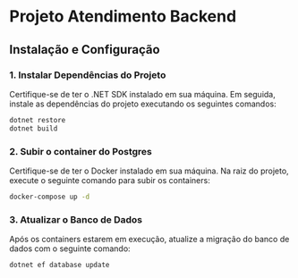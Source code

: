 # Projeto Atendimento Backend

## Instalação e Configuração

### 1. Instalar Dependências do Projeto

Certifique-se de ter o .NET SDK instalado em sua máquina. Em seguida, instale as dependências do projeto executando os seguintes comandos:

```bash
dotnet restore
dotnet build
```

### 2. Subir o container do Postgres

Certifique-se de ter o Docker instalado em sua máquina. Na raiz do projeto, execute o seguinte comando para subir os containers:

```bash
docker-compose up -d
```

### 3. Atualizar o Banco de Dados

Após os containers estarem em execução, atualize a migração do banco de dados com o seguinte comando:

```bash
dotnet ef database update
```
